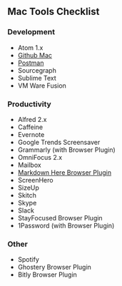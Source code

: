 ## Mac Tools Checklist

### Development
- Atom 1.x
- [Github Mac](https://mac.github.com/)
- [Postman](https://www.getpostman.com/)
- Sourcegraph
- Sublime Text
- VM Ware Fusion

### Productivity
- Alfred 2.x
- Caffeine
- Evernote
- Google Trends Screensaver
- Grammarly (with Browser Plugin)
- OmniFocus 2.x
- Mailbox
- [Markdown Here Browser Plugin](http://markdown-here.com/)
- ScreenHero
- SizeUp
- Skitch
- Skype
- Slack
- StayFocused Browser Plugin
- 1Password (with Browser Plugin)

### Other
- Spotify
- Ghostery Browser Plugin
- Bitly Browser Plugin

